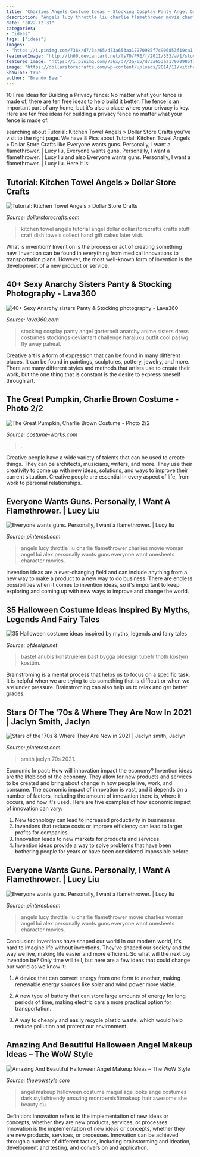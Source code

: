 ```yaml
---
title: "Charlies Angels Costume Ideas ~ Stocking Cosplay Panty Angel Garterbelt Anarchy Anime Sisters Dress Costumes Stockings Deviantart Challenge Harajuku Outfit Cool Paswg Fly Away Paheal"
description: "Angels lucy throttle liu charlie flamethrower movie charlies woman angel lui alex personally wants guns everyone want onesheets character movies"
date: "2022-12-31"
categories:
- "ideas"
tags: ["ideas"]
images:
- "https://i.pinimg.com/736x/d7/3a/65/d73a653aa17970985f7c906853f19ca1.jpg"
featuredImage: "http://th00.deviantart.net/fs70/PRE/f/2011/353/a/1/stocking_cosplay_by_mikusempie-d4jjyoo.jpg"
featured_image: "https://i.pinimg.com/736x/d7/3a/65/d73a653aa17970985f7c906853f19ca1.jpg"
image: "https://dollarstorecrafts.com/wp-content/uploads/2014/11/kitchen-towel-angel-from-dollar-store-stuff-419x599.jpg"
ShowToc: true
author: "Brando Beer"
---
```



10 Free Ideas for Building a Privacy fence: No matter what your fence is made of, there are ten free ideas to help build it better.
The fence is an important part of any home, but it's also a place where your privacy is key. Here are ten free ideas for building a privacy fence no matter what your fence is made of.

	

		
searching about Tutorial: Kitchen Towel Angels » Dollar Store Crafts you've visit to the right page. We have 8 Pics about Tutorial: Kitchen Towel Angels » Dollar Store Crafts like Everyone wants guns. Personally, I want a flamethrower. | Lucy liu, Everyone wants guns. Personally, I want a flamethrower. | Lucy liu and also Everyone wants guns. Personally, I want a flamethrower. | Lucy liu. Here it is:
		
    
## Tutorial: Kitchen Towel Angels » Dollar Store Crafts

<img loading=lazy src="https://dollarstorecrafts.com/wp-content/uploads/2014/11/kitchen-towel-angel-from-dollar-store-stuff-419x599.jpg" onerror="this.onerror=null;this.src='https://tse1.mm.bing.net/th?id=OIP.jfuAfZJYJ1uAifFSZFU6UQAAAA&amp;pid=15.1';" alt="Tutorial: Kitchen Towel Angels » Dollar Store Crafts">

_Source: dollarstorecrafts.com_

>kitchen towel angels tutorial angel dollar dollarstorecrafts crafts stuff craft dish towels collect hand gift cakes later visit. 

	

What is invention?
Invention is the process or act of creating something new. Invention can be found in everything from medical innovations to transportation plans. However, the most well-known form of invention is the development of a new product or service.

    
## 40+ Sexy Anarchy Sisters Panty &amp; Stocking Photography - Lava360

<img loading=lazy src="http://th00.deviantart.net/fs70/PRE/f/2011/353/a/1/stocking_cosplay_by_mikusempie-d4jjyoo.jpg" onerror="this.onerror=null;this.src='https://tse2.mm.bing.net/th?id=OIP.9Me0JtUCNicxdJxDyyplvQHaLH&amp;pid=15.1';" alt="40+ Sexy Anarchy sisters Panty &amp; Stocking photography - Lava360">

_Source: lava360.com_

>stocking cosplay panty angel garterbelt anarchy anime sisters dress costumes stockings deviantart challenge harajuku outfit cool paswg fly away paheal. 

	

Creative art is a form of expression that can be found in many different places. It can be found in paintings, sculptures, pottery, jewelry, and more. There are many different styles and methods that artists use to create their work, but the one thing that is constant is the desire to express oneself through art.

    
## The Great Pumpkin, Charlie Brown Costume - Photo 2/2

<img loading=lazy src="https://photos.costume-works.com/full/nolan2f.jpg" onerror="this.onerror=null;this.src='https://tse4.mm.bing.net/th?id=OIP.JDr_DJV5No8x0_QOojLoAAHaJ4&amp;pid=15.1';" alt="The Great Pumpkin, Charlie Brown Costume - Photo 2/2">

_Source: costume-works.com_

>. 

	

Creative people have a wide variety of talents that can be used to create things. They can be architects, musicians, writers, and more. They use their creativity to come up with new ideas, solutions, and ways to improve their current situation. Creative people are essential in every aspect of life, from work to personal relationships.

    
## Everyone Wants Guns. Personally, I Want A Flamethrower. | Lucy Liu

<img loading=lazy src="https://i.pinimg.com/736x/bf/77/71/bf77711921841ce50610a708b23be0ec--charlies-angels-full-throttle-lucy-liu.jpg" onerror="this.onerror=null;this.src='https://tse1.mm.bing.net/th?id=OIP.33q63GZL_f7_ewvHn58U6QHaLw&amp;pid=15.1';" alt="Everyone wants guns. Personally, I want a flamethrower. | Lucy liu">

_Source: pinterest.com_

>angels lucy throttle liu charlie flamethrower charlies movie woman angel lui alex personally wants guns everyone want onesheets character movies. 

	

Invention ideas are a ever-changing field and can include anything from a new way to make a product to a new way to do business. There are endless possibilities when it comes to invention ideas, so it's important to keep exploring and coming up with new ways to improve and change the world.

    
## 35 Halloween Costume Ideas Inspired By Myths, Legends And Fairy Tales

<img loading=lazy src="https://www.ofdesign.net/wp-content/uploads/images/35-halloween-costume-ideas-inspired-by-myths-legends-and-fairy-tales-39-1611477433.jpg" onerror="this.onerror=null;this.src='https://tse1.mm.bing.net/th?id=OIP.S0ByA2Mst0E8kiSuR7_k_QHaKE&amp;pid=15.1';" alt="35 Halloween costume ideas inspired by myths, legends and fairy tales">

_Source: ofdesign.net_

>bastet anubis konstruieren bast bygga ofdesign tubefr thoth kostym kostüm. 

	

Brainstroming is a mental process that helps us to focus on a specific task. It is helpful when we are trying to do something that is difficult or when we are under pressure. Brainstroming can also help us to relax and get better grades.

    
## Stars Of The &#039;70s &amp; Where They Are Now In 2021 | Jaclyn Smith, Jaclyn

<img loading=lazy src="https://i.pinimg.com/736x/d7/3a/65/d73a653aa17970985f7c906853f19ca1.jpg" onerror="this.onerror=null;this.src='https://tse2.mm.bing.net/th?id=OIP.UwvkFxtZBe4IVv0Fdx9BowHaKE&amp;pid=15.1';" alt="Stars of the &#039;70s &amp; Where They Are Now in 2021 | Jaclyn smith, Jaclyn">

_Source: pinterest.com_

>smith jaclyn 70s 2021. 

	

Economic Impact: How will innovation impact the economy?
Invention ideas are the lifeblood of the economy. They allow for new products and services to be created and bring about change in how people live, work, and consume. The economic impact of innovation is vast, and it depends on a number of factors, including the amount of innovation there is, where it occurs, and how it's used. Here are five examples of how economic impact of innovation can vary: 
1. New technology can lead to increased productivity in businesses. 
2. Inventions that reduce costs or improve efficiency can lead to larger profits for companies. 
3. Innovation leads to new markets for products and services. 
4. Invention ideas provide a way to solve problems that have been bothering people for years or have been considered impossible before. 

    
## Everyone Wants Guns. Personally, I Want A Flamethrower. | Lucy Liu

<img loading=lazy src="https://i.pinimg.com/originals/bf/77/71/bf77711921841ce50610a708b23be0ec.jpg" onerror="this.onerror=null;this.src='https://tse3.mm.bing.net/th?id=OIP.G9pNfI0tCAzfj07EJSNdPAHaLw&amp;pid=15.1';" alt="Everyone wants guns. Personally, I want a flamethrower. | Lucy liu">

_Source: pinterest.com_

>angels lucy throttle liu charlie flamethrower movie charlies woman angel lui alex personally wants guns everyone want onesheets character movies. 

	

Conclusion: Inventions have shaped our world
In our modern world, it's hard to imagine life without inventions. They've shaped our society and the way we live, making life easier and more efficient.
So what will the next big invention be? Only time will tell, but here are a few ideas that could change our world as we know it:

1. A device that can convert energy from one form to another, making renewable energy sources like solar and wind power more viable.

2. A new type of battery that can store large amounts of energy for long periods of time, making electric cars a more practical option for transportation.

3. A way to cheaply and easily recycle plastic waste, which would help reduce pollution and protect our environment.

    
## Amazing And Beautiful Halloween Angel Makeup Ideas – The WoW Style

<img loading=lazy src="http://thewowstyle.com/wp-content/uploads/2016/06/Angel-Halloween-Makeup-Ideas.jpg" onerror="this.onerror=null;this.src='https://tse3.mm.bing.net/th?id=OIP.9kLD-BwGnXJh_0ZzQHyVwwHaLH&amp;pid=15.1';" alt="Amazing And Beautiful Halloween Angel Makeup Ideas – The WoW Style">

_Source: thewowstyle.com_

>angel makeup halloween costume maquillage looks ange costumes dark stylishtrendy amazing monroemisfitmakeup hair awesome she beauty du. 

	

Definition: Innovation refers to the implementation of new ideas or concepts, whether they are new products, services, or processes.
Innovation is the implementation of new ideas or concepts, whether they are new products, services, or processes. Innovation can be achieved through a number of different tactics, including brainstorming and ideation, development and testing, and conversion and application.

